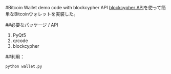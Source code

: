 #Bitcoin Wallet demo code with blockcypher API
[blockcypher API](https://www.blockcypher.com/)を使って簡単なBitcoinウォレットを実装した。 

##必要なパッケージ / API
  1. PyQt5
  2. qrcode
  3. blockcypher

##利用：

  ``` python wallet.py ```
